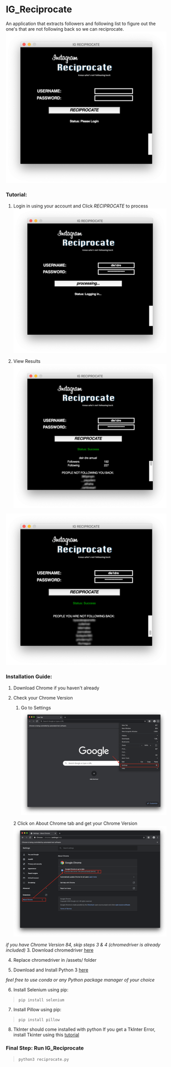 # IG_Reciprocate
An application that extracts followers and following list to figure out the one's that are not following back so we can reciprocate.
![IG_Reciprocate](/Images/app1.png)

### Tutorial:
1. Login in using your account and Click *RECIPROCATE* to process
![IG_Reciprocate 2](/Images/app2.png)

2. View Results
![IG_Reciprocate 3](/Images/app3.png)

![IG_Reciprocate 3](/Images/app4.png)

### Installation Guide:

1. Download Chrome if you haven't already
2. Check your Chrome Version
    1. Go to Settings
    ![Check Chrome Version Step 1](/Images/Chrome1.png)

    2 Click on About Chrome tab and get your Chrome Version
    ![Check Chrome Version Step 1](/Images/Chrome3.png)
  
*if you have Chrome Version 84, skip steps 3 & 4 (chromedriver is already included)*
3. Download chromedriver [here](https://chromedriver.chromium.org/downloads) 

4. Replace chromedriver in /assets/ folder

5. Download and Install Python 3 [here](https://www.python.org/downloads/)

*feel free to use conda or any Python package manager of your choice*

6. Install Selenium using pip:

>`pip install selenium`

7. Install Pillow using pip:
>`pip install pillow`

8. TkInter should come installed with python
If you get a TkInter Error, install Tkinter using this [tutorial](https://tkdocs.com/tutorial/install.html)


### Final Step: Run IG_Reciprocate
>`python3 reciprocate.py`





